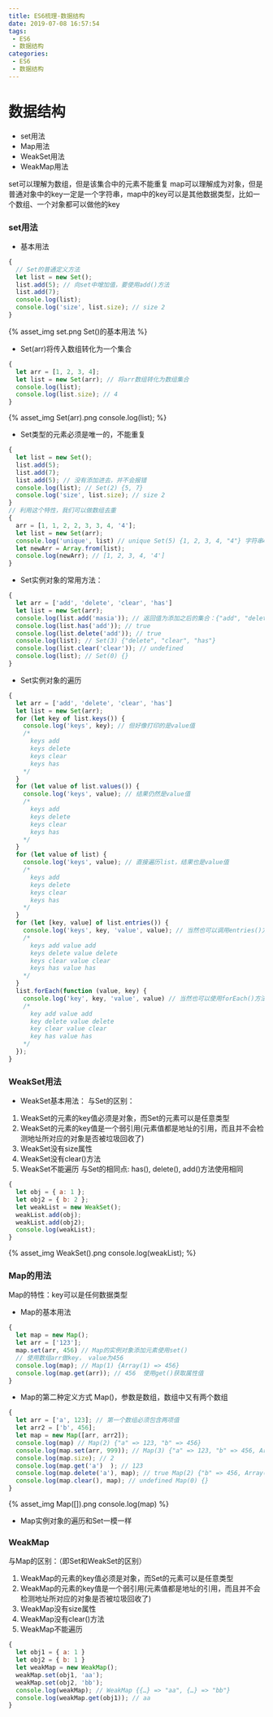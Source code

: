 ```yaml
---
title: ES6梳理-数据结构
date: 2019-07-08 16:57:54
tags:
 - ES6
 - 数据结构
categories: 
 - ES6
 - 数据结构
---
```

# 数据结构
+ set用法
+ Map用法
+ WeakSet用法
+ WeakMap用法
<!-- more -->

set可以理解为数组，但是该集合中的元素不能重复
map可以理解成为对象，但是普通对象中的key一定是一个字符串，map中的key可以是其他数据类型，比如一个数组、一个对象都可以做他的key

### set用法
+ 基本用法
```javascript
{
  // Set的普通定义方法
  let list = new Set();
  list.add(5); // 向set中增加值，要使用add()方法
  list.add(7);
  console.log(list);
  console.log('size', list.size); // size 2
} 
```
{% asset_img set.png Set()的基本用法 %}
+ Set(arr)将传入数组转化为一个集合
```javascript
{
  let arr = [1, 2, 3, 4];
  let list = new Set(arr); // 将arr数组转化为数组集合
  console.log(list);
  console.log(list.size); // 4
}
```
{% asset_img Set(arr).png console.log(list); %}
+ Set类型的元素必须是唯一的，不能重复
```javascript
{
  let list = new Set();
  list.add(5); 
  list.add(7);
  list.add(5); // 没有添加进去，并不会报错
  console.log(list); // Set(2) {5, 7}
  console.log('size', list.size); // size 2
}
// 利用这个特性，我们可以做数组去重
{
  arr = [1, 1, 2, 2, 3, 3, 4, '4'];
  let list = new Set(arr);
  console.log('unique', list) // unique Set(5) {1, 2, 3, 4, "4"} 字符串4和数字4不算重复
  let newArr = Array.from(list);
  console.log(newArr); // [1, 2, 3, 4, '4']
}
```
+ Set实例对象的常用方法：
```javascript
{
  let arr = ['add', 'delete', 'clear', 'has']
  let list = new Set(arr);
  console.log(list.add('masia')); // 返回值为添加之后的集合：{"add", "delete", "clear", "has", "masia"}
  console.log(list.has('add')); // true
  console.log(list.delete('add')); // true
  console.log(list); // Set(3) {"delete", "clear", "has"}
  console.log(list.clear('clear')); // undefined
  console.log(list); // Set(0) {}
}
```
+ Set实例对象的遍历
```javascript
{
  let arr = ['add', 'delete', 'clear', 'has']
  let list = new Set(arr);
  for (let key of list.keys()) {
    console.log('keys', key); // 但好像打印的是value值
    /*
      keys add
      keys delete
      keys clear
      keys has
    */
  }
  for (let value of list.values()) {
    console.log('keys', value); // 结果仍然是value值
    /*
      keys add
      keys delete
      keys clear
      keys has
    */
  }
  for (let value of list) {
    console.log('keys', value); // 直接遍历list，结果也是value值
    /*
      keys add
      keys delete
      keys clear
      keys has
    */
  }
  for (let [key, value] of list.entries()) {
    console.log('keys', key, 'value', value); // 当然也可以调用entries()方法，结果也是value值
    /*
      keys add value add
      keys delete value delete
      keys clear value clear
      keys has value has
    */
  }
  list.forEach(function (value, key) {
    console.log('key', key, 'value', value) // 当然也可以使用forEach()方法
    /*
      key add value add
      key delete value delete
      key clear value clear
      key has value has
    */
  });
}
```
### WeakSet用法
+ WeakSet基本用法：
与Set的区别：
1. WeakSet的元素的key值必须是对象，而Set的元素可以是任意类型
2. WeakSet的元素的key值是一个弱引用(元素值都是地址的引用，而且并不会检测地址所对应的对象是否被垃圾回收了)
3. WeakSet没有size属性
4. WeakSet没有clear()方法
5. WeakSet不能遍历
与Set的相同点: has(), delete(), add()方法使用相同
```javascript
{
  let obj = { a: 1 };
  let obj2 = { b: 2 };
  let weakList = new WeakSet();
  weakList.add(obj);
  weakList.add(obj2);
  console.log(weakList);
}
```
{% asset_img WeakSet().png console.log(weakList); %}
### Map的用法
Map的特性：key可以是任何数据类型
+ Map的基本用法
```javascript
{
  let map = new Map();
  let arr = ['123'];
  map.set(arr, 456) // Map的实例对象添加元素使用set()
  // 使用数组arr做key， value为456
  console.log(map); // Map(1) {Array(1) => 456}
  console.log(map.get(arr)); // 456  使用get()获取属性值
}
```
+ Map的第二种定义方式
Map()，参数是数组，数组中又有两个数组
```javascript
{
  let arr = ['a', 123]; // 第一个数组必须包含两项值
  let arr2 = ['b', 456];
  let map = new Map([arr, arr2]);
  console.log(map) // Map(2) {"a" => 123, "b" => 456}
  console.log(map.set(arr, 999)); // Map(3) {"a" => 123, "b" => 456, Array(2) => 999}
  console.log(map.size); // 2
  console.log(map.get('a')  ); // 123
  console.log(map.delete('a'), map); // true Map(2) {"b" => 456, Array(2) => 999}
  console.log(map.clear(), map); // undefined Map(0) {}
}
```
{% asset_img Map([]).png console.log(map) %}
+ Map实例对象的遍历和Set一模一样
### WeakMap
与Map的区别：（即Set和WeakSet的区别）
1. WeakMap的元素的key值必须是对象，而Set的元素可以是任意类型
2. WeakMap的元素的key值是一个弱引用(元素值都是地址的引用，而且并不会检测地址所对应的对象是否被垃圾回收了)
3. WeakMap没有size属性
4. WeakMap没有clear()方法
5. WeakMap不能遍历
```javascript
{
  let obj1 = { a: 1 }
  let obj2 = { b: 1 }
  let weakMap = new WeakMap();
  weakMap.set(obj1, 'aa');
  weakMap.set(obj2, 'bb');
  console.log(weakMap); // WeakMap {{…} => "aa", {…} => "bb"}
  console.log(weakMap.get(obj1)); // aa
}
```